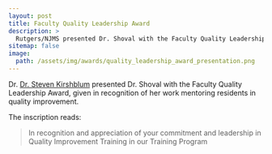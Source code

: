 ```yaml
---
layout: post
title: Faculty Quality Leadership Award
description: >
  Rutgers/NJMS presented Dr. Shoval with the Faculty Quality Leadership Award 
sitemap: false
image:
  path: /assets/img/awards/quality_leadership_award_presentation.png
---
```


Dr. [Dr. Steven
Kirshblum](https://kesslerfoundation.org/about-us/foundation-staff/steven-kirshblum-md)
presented Dr. Shoval with the Faculty Quality Leadership Award, given
in recognition of her work mentoring residents in quality improvement.

The inscription reads:
> In recognition and appreciation of your commitment and leadership in Quality Improvement Training in our Training Program

